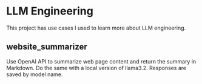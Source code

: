 # LLM Engineering
This project has use cases I used to learn more about LLM engineering.

## website_summarizer
Use OpenAI API to summarize web page content and return the summary in Markdown.
Do the same with a local version of llama3.2.
Responses are saved by model name.